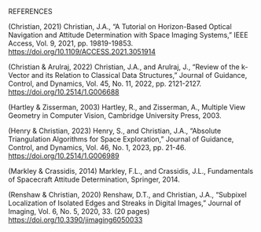 REFERENCES

(Christian, 2021) Christian, J.A., “A Tutorial on Horizon-Based Optical Navigation and Attitude Determination with Space Imaging Systems,” IEEE Access, Vol. 9, 2021, pp. 19819-19853. https://doi.org/10.1109/ACCESS.2021.3051914

(Christian & Arulraj, 2022) Christian, J.A., and Arulraj, J., “Review of the k-Vector and its Relation to Classical Data Structures,” Journal of Guidance, Control, and Dynamics, Vol. 45, No. 11, 2022, pp. 2121-2127. https://doi.org/10.2514/1.G006688 

(Hartley & Zisserman, 2003) Hartley, R., and Zisserman, A., Multiple View Geometry in Computer Vision, Cambridge University Press, 2003.

(Henry & Christian, 2023) Henry, S., and Christian, J.A., “Absolute Triangulation Algorithms for Space Exploration,” Journal of Guidance, Control, and Dynamics, Vol. 46, No. 1, 2023, pp. 21-46. https://doi.org/10.2514/1.G006989 

(Markley & Crassidis, 2014) Markley, F.L., and Crassidis, J.L., Fundamentals of Spacecraft Attitude Determination, Springer, 2014.

(Renshaw & Christian, 2020) Renshaw, D.T., and Christian, J.A., “Subpixel Localization of Isolated Edges and Streaks in Digital Images,” Journal of Imaging, Vol. 6, No. 5, 2020, 33. (20 pages) https://doi.org/10.3390/jimaging6050033
